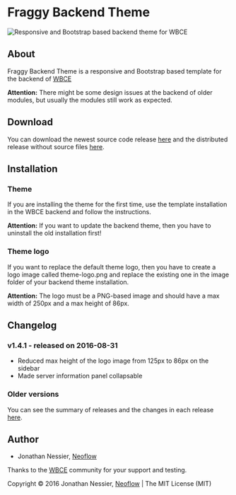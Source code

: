 # Fraggy Backend Theme

![Responsive and Bootstrap based backend theme for WBCE](https://github.com/Neoflow/Fraggy-Backend-Theme/blob/master/images/example.png "Responsive and Bootstrap based backend theme for WBCE")

## About

Fraggy Backend Theme is a responsive and Bootstrap based template for the backend of [WBCE](http://wbce.org)

**Attention:** There might be some design issues at the backend of older modules, but usually the modules still work as expected.

## Download

You can download the newest source code release [here](https://github.com/rjgamer/Fraggy-Backend-Theme/releases) and the distributed release without source files [here](https://fraggy.neoflow.ch/downloads/).

## Installation

### Theme

If you are installing the theme for the first time, use the template installation in the WBCE backend and follow the instructions.

**Attention:** If you want to update the backend theme, then you have to uninstall the old installation first!

### Theme logo

If you want to replace the default theme logo, then you have to create a logo image called theme-logo.png and replace the existing one in the image folder of your backend theme installation.

**Attention:** The logo must be a PNG-based image and should have a max width of 250px and a max height of 86px.

## Changelog

### v1.4.1 - released on 2016-08-31

 * Reduced max height of the logo image from 125px to 86px on the sidebar
 * Made server information panel collapsable

### Older versions

You can see the summary of releases and the changes in each release [here](https://github.com/rjgamer/Fraggy-Backend-Theme/releases).

## Author

* Jonathan Nessier, [Neoflow](https://www.neoflow.ch)

Thanks to the [WBCE](http://wbce.org) community for your support and testing.

Copyright © 2016 Jonathan Nessier, [Neoflow](https://www.neoflow.ch) | The MIT License (MIT)
